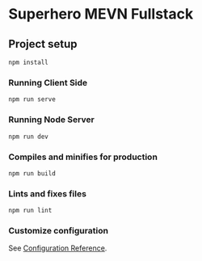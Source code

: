 # Superhero MEVN Fullstack

## Project setup
```
npm install
```

### Running Client Side
```
npm run serve
```

### Running Node Server
```
npm run dev
```

### Compiles and minifies for production
```
npm run build
```

### Lints and fixes files
```
npm run lint
```

### Customize configuration
See [Configuration Reference](https://cli.vuejs.org/config/).
